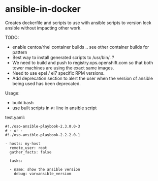 ansible-in-docker
=================

Creates dockerfile and scripts to use with ansible scripts to version lock ansible without impacting other work.

TODO:
* enable centos/rhel container builds .. see other container builds for pattern
* Best way to install generated scripts to /usr/bin/. ?
* We need to build and push to registry.ops.openshift.com so that both tower machines are using the exact same images.
* Need to use epel / el7 specific RPM versions.
* Add deprecation section to alert the user when the version of ansible being used has been deprecated.

Usage:

* build.bash
* use built scripts in `#!` line in ansible script

test.yaml:

```
#!./oso-ansible-playbook-2.3.0.0-3
# - or -
#!./oso-ansible-playbook-2.2.2.0-1

- hosts: my-host
  remote_user: root
  gather_facts: false

  tasks:

  - name: show the ansible version
    debug: var=ansible_version
```
